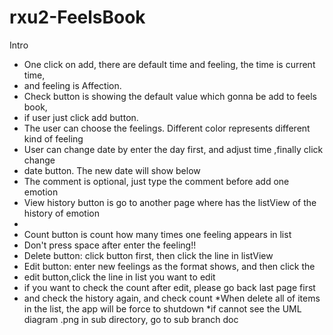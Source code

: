 # rxu2-FeelsBook
Intro
 * One click on add, there are default time and feeling, the time is current time,
 * and feeling is Affection.
 * Check button is showing the default value which gonna be add to feels book,
 * if user just click add button.
 * The user can choose the feelings. Different color represents different kind of feeling
 * User can change date by enter the day first, and adjust time ,finally click change
 * date button. The new date will show below
 * The comment is optional, just type the comment before add one emotion
 * View history button is go to another page where has the listView of the history of emotion
 *
 * Count button is count how many times one feeling appears in list
 * Don't press space after enter the feeling!!
 * Delete button: click button first, then click the line in listView
 * Edit button: enter new feelings as the format shows, and then click the
 * edit button,click the line in list you want to edit
 * if you want to check the count after edit, please go back last page first
 * and check the history again, and check count
 *When delete all of items in the list, the app will be force to shutdown
 *if cannot see the UML diagram .png in sub directory, go to sub branch doc
